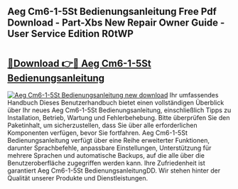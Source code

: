 ## Aeg Cm6-1-5St Bedienungsanleitung Free Pdf Download - Part-Xbs New Repair Owner Guide - User Service Edition R0tWP

# <h2><a href="http://df1yf0b.blite.top/?on=Aeg+Cm6-1-5St+Bedienungsanleitung">🔗Download 👉🔴 Aeg Cm6-1-5St Bedienungsanleitung</a></h2>

[![Aeg Cm6-1-5St Bedienungsanleitung new download](https://i.imgur.com/lujVjoI.png)](http://df1yf0b.blite.top/?on=Aeg+Cm6-1-5St+Bedienungsanleitung)
Ihr umfassendes Handbuch Dieses Benutzerhandbuch bietet einen vollständigen Überblick über Ihr neues Aeg Cm6-1-5St Bedienungsanleitung, einschließlich Tipps zu Installation, Betrieb, Wartung und Fehlerbehebung. Bitte überprüfen Sie den Paketinhalt, um sicherzustellen, dass Sie über alle erforderlichen Komponenten verfügen, bevor Sie fortfahren. Aeg Cm6-1-5St Bedienungsanleitung verfügt über eine Reihe erweiterter Funktionen, darunter Sprachbefehle, anpassbare Einstellungen, Unterstützung für mehrere Sprachen und automatische Backups, auf die alle über die Benutzeroberfläche zugegriffen werden kann. Ihre Zufriedenheit ist garantiert Aeg Cm6-1-5St BedienungsanleitungDD. Wir stehen hinter der Qualität unserer Produkte und Dienstleistungen.
